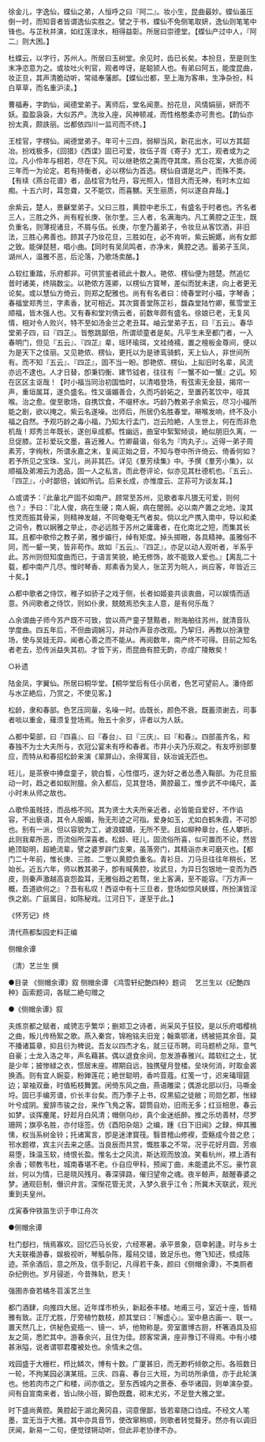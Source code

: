 <!-- { "loadSidebar": true } -->
徐金儿，字逸仙，蝶仙之弟，人恒呼之曰『阿二』。妆小生，昆曲最妙。蝶仙虽压倒一时，而知音者皆谓逸仙实胜之。譬之于书，蝶仙不免侧笔取妍，逸仙则笔笔中锋也。与芷秋并演，如红莲渌水，相得益彰。所居曰崇德堂。【蝶仙产过中人，『阿二』则大困。】

杜蝶云，以字行，苏州人。所居曰玉树堂。余见时，齿已长矣。本扮旦，至是则生末净恣意为之。或妆吐火判官，观者哗讶，是聪颕人也。有弟曰阿五，能度昆曲，妆正旦，其声清脆动听，常祗奉藩郎。【蝶仙岀都，至上海为客串，生净杂扮，科白草草，而名重沪渎。】

曹福寿，字韵仙，闻德堂弟子。离师后，堂名闻憙。扮花旦，风情娟丽，妍而不妖。盈盈袅袅，大似苏产。洗妆入座，风神顿减，而性格憨柔亦可贵也。【韵仙亦扮太真，颇詄丽。岀都依四川一监司而不终。】

王桂官，字楞仙。闻德堂弟子。年可十三四，弱柳当风，新花出水，可以方其韶冶。扮戏极多，《回猎》《西谍》固已可爱，妆伍子胥《寄子》尤工，观者或为之泣。凡小伶年与相若，尽在下风。可以继艳侬之美而夺其席。燕台花案，大抵亦阅三年而一为论定。若有持衡者，必以楞仙为首选。楞仙自谓是北产，而殊不类。【有续《燕台花谱》者，品桂官为牡丹，容光照入，惜目大而无神，有时木立如痴。十五六时，耳忽聋，又不能饮，而喜嬲。天生丽质，何以遂自弃哉。】

余紫云，楚人，景龢堂弟子。父曰三胜，黄腔中老乐工，有盛名于时者也。齐名者三人，三胜之外，尚有程长庚、张尔奎。三人者，名满海内。凡工黄腔之正生，既负重名，则薄视诸旦，不屑与伍。长庚，尔奎乃蓄弟子，令妆旦从客饮酒，非旧法，三胜心弗善也。顾其子乃妆花旦，三胜如在，必不肯听。紫云婉嬺，尚有女郎之致。能弹琵琶，唱小曲。【同时有吴凤鸣者，亦净末，黄腔之选。蓄弟子玉凤，湖州人，温雅不恶，后沦落，乃歌场卖酪。】

△软红重踏，乐府都非。可供赏鉴者祗此十数人。艳侬、楞仙便为翘楚。然追忆昔时诸美，终隔数尘。以艳侬方莲卿，以楞仙方寳琴，差似而犹未逮，向上者更无论矣。或以慧仙方倚云，则郑之配雅也。尚有有名者曰：绮春堂时小福，字琴香；春福堂郑秀兰，字素香，犹可相近。其次寳善堂陈芷衫，馥森堂陆竹卿，蕉雪堂王顺福，皆木强人也。又有春和堂刘倩云者，前数年颇有盛名。徐娘已老，无复风情，相对令人败兴，特不至如汤金兰之老丑耳。岫云堂弟子五，曰『五云』。春华堂弟子四，曰『四芷』。皆憨跳鄙倍，所谓顽童者是矣。凡平生未至都门者，一入春明门，但见『五云』、『四芷』辈，瑶环瑜珥，文袿绮襦，置之檀板金尊间，便以为是天下之佳丽。又见艳侬、楞仙，更托以为是骖鸾骑鹤，天上仙人，非世间所有。而不知『五云』、『四芷』，固不当一盼。卽艳侬、楞仙，上拟旧时名辈，风流亦远不逮也。人才日替，卽秉钧衡、建节钺者，往往有『一蟹不如一蟹』之讥。矧在区区主讴哉！【时小福当同治初国恤时，以清唱登场，有弦索无金鼓，揭帘一声，重垣属耳，遂负盛名。性又谐媚善合，久而巧龄妬之，至置药茗饮中，哑其喉。治之愈。俊至歌场，自携饮食，不啜杯水。巧龄乃教弟子余紫云，尽习小福所能之剧，欲以掩之。紫云名遂噪。岀师后，所居仍名胜春堂。啭喉发响，终不及小福之自然。予观巧龄之毒小福，乃知太行孟门，岂云险絶，人生世上，何在而非危机哉！郑秀兰年既长，遂创阜成都。性幽远，曲室中絮絮倾谈，絶似朋旧久离，一旦促膝。芷衫爱玩文墨，喜近雅人。竹卿最谐，俗名为『肉丸子』。近得一弟子周素芳，字绚秋，所谓永嘉之末，复闻正始之音，不知与卷中所许倚云、倚香何如？若予所见之宝珠、宝儿，尚非其匹。详见《羣芳续集》中。予撰《羣芳小集》，以顺福及弟湘云为逸品，固一人之私言。而此卷评论，似亦见其杜德机也。『五云』、『四芷』，小时鄙倍，诚如所讥。后来长成，亦惟度云、芷荪可为谈友耳。】

△或谓予：『此軰北产固不如南产。顾常至苏州，见歌者率凡猥无可爱，则何也？』予曰：『北人俊，病在生硬；南人婉，病在闇弱。必以南产置之北地，浚其性灵而振其骨采，则精神发越，不同奄奄无气者矣。倘以北产携入南中，导以和柔之词令，教以娴雅之举止，亦必远胜于苏州之庸庸者，在化南北之短，而集其长耳。且都中歌伶之教子弟，雅步媚行，绰有矩度。掉头掷眼，各具精神。虽雅俗不同，而一颦一笑，皆非苟作。故如『五云』、『四芷』，亦足以动人观听者，半系乎此。苏州则但知度曲而已，于语言笑貌，絶无修饰，故不能致人爱也。』【离乱二十载，都中南产几尽。惟时琴香、郑素香为吴人，张芷芳为皖人，尚应客，年皆近三十矣。】

△都中歌者之侍饮，稚子如骄子之戏于侧，长者如姬妾共谈衷曲，可以娱情而适意。外间歌者之侍饮，则如仆隶，兢兢焉恐失主人意，是有何乐哉？

△余谓曲子师今苏产既不可致，尝以燕产童子慧黠者，附海舶往苏州，就清音队学度曲。四五年后，不但曲调娴习，并动作声音亦改观。乃挈归，再教以扮演登场，使与吴娃无异。闻者心善之而不能从。再阅数年，南产终不可得。目前之知名者老去，恐传派益失其初。才皆下劣，而昆曲有腔无韵，亦成广陵散矣！

○补遗

陆金凤，字翼仙。所居曰桐华堂。【桐华堂后有任小凤者，色艺可望前人。潘侍郎与水芷絶后，乃赏之，不使见客。】

松龄，隶和春部。色艺压同軰，名噪一时。齿既长，颜色不衰。既蓄须谢去，司事者啖以重金，薙须复登场焉。殆五十余岁，评者以为人妖。

△都中菊部，曰『四喜』、曰『春台』、曰『三庆』、曰『和春』。四部虽齐名，和春独不为士大夫所与，衣冠公宴未有呼和春者。市井小夫乃乐观之。有友呼别部羣应，而特从和春招松龄来演《翠屏山》，余得寓目，妖冶诚无匹也。

旺儿，是茶寮中捧盘童子，貌白晳，心性儇巧，遂为好之者怂恿入鞠部。为花旦振动一时，趋之者如蚁附膻。余入都后，见其登场，黄腔最工，惟步武不中绳尺，盖小时未从师之故也。

△歌伶虽贱技，而品格不同。其为贤士大夫所亲近者，必皆能自爱好，不作谄容，不出亵语，其令人服媚，殆无形迹之可指。爱身如玉，尤如白鹤朱霞，不可卽也。别有一派，但以容貌为工，谑浪媟嬻，无所不至。且如柳种章台，任人攀折。此则我辈所恶，而流俗所深喜者。松龄、旺儿，固流俗所喜，似可置而不论，然皆絶顶聪明，超絶流辈，譬之婆罗辟门支果，虽落旁门，其精诣亦未可磨灭也。【都门二十年前，惟长庚、三胜、二奎以黄腔负重名。青衫旦、刀马旦往往年稍长，艺始长。近五六年，师以教其弟子，卽有喊黄腔，妆武旦，为异日包银地一变而为西皮，则秦声激越高哀怨盈耳，无雅俗趋之若骛，坐上客满，至不能容。『万方声一概，吾道欲何之』？吾有私叹！西讴中有十三旦者，登场如惊风蛱蝶，所扮演皆淫佚之剧。广庭属目，如陈秘戏。江河日下，遂至于此。】

《怀芳记》终

清代燕都梨园史料正编

侧帽余谭

（清）艺兰生 撰

●目录
《侧帽余谭》叙
侧帽余谭
《鸿雪轩纪艶四种》题词
　艺兰生以《纪艶四种》函索题词，各赋二絶句赠之

●《侧帽余谭》叙

夫炼京都之赋者，咸骋志乎繁华；删郑卫之诗者，尚采风于狂狡。是以乐府唱樱桃之曲，叛儿传杨絮之歌。燕入秦宫，锦袍铭夫旧宠；翰乘鄂渚，绣被挹其余音。莫不播诸篇章，抑且衍为稗说。吾友以四杰才名，就三征币聘。司马题桥之际，意气自豪；士龙入洛之年，声名藉甚。偶以退食余间，忽发游春雅兴。踏软红之土，犹是少年；披惨緑之衣，惯居末座。襟期自远，独携璧月登楼。垒块何消，时取金裘换酒。则有宜人婉娈，粉亸莲花；絶世聪明，香吟荳蔻。红笺一寸，迟来瑇瑁筵边；翠袖双垂，时值柘枝舞罢。闲倚东风之曲，燕语雕梁；偶游北部以归，马嘶金埒。固已手编芳谱，价长丰台矣。而乃季子上书，叹黑貂之徒敝；司勋乞郡，怅緑叶兮成阴。爰辞市骏之台，来作飞鳬之客。碧筒自劝，旧雨无多；红豆相思，春云如梦。谈挥麈尾，好趁月白风清；帽侧乌纱，真个金迷纸醉。推之乐坊善材，尽罗珊网；旗亭名胜，亦付瑶签。仿《酉阳杂爼》之编，踵《日下旧闻》之録，伸其雅愫，权当系树金铃；托诸寓言，卽是迷津寳筏。翳昔稽山修褉，壶觞成今昔之悲；邗水题襟，宾主兴去来之感。当良辰而共赏，慨胜事之不常。况乎花好月圆，芳痕易堕，珠温玉软，绮恨长盈。惟名士之风流，斯达观而放浪。笑看杭州，襟上酒有余香；顿教韦杜，城南春堪不老。仆自应甲科，预闻丁曲，未能遣此不忘。豪竹哀丝，何以为情，已是晓风残月。春深驿路，催归望帝之魂。夜半鲸声，敲醒春婆之梦。通观巨制，僭识弁言。深惭花管无灵，入梦久衰乎江令；所冀木天联武，观光重到夫皇州。

戊寅春仲铁笛生识于申江舟次

●侧帽余谭

杜门郄扫，悄焉寡欢。回忆匹马长安，六经寒暑。承平景象，窃幸躬逢。时与乡士大夫联襼游春，娱极视听，琴觚杂陈，履舄交错，致足乐也。倦飞知还，倐成陈迹。茶余酒后，意之所及，信手剳记，凡得若干条，颜曰《侧帽余谭》，不类厕者杂纪例也。岁月骎逝，今昔殊轨，悲夫！

强圉赤奋若橘冬苕溪艺兰生

都门酒肆，向推四大居。近年煤市桥头，新起泰丰楼。地甫三弓，室近十座，皆精雅有致。正厅尤胜，厅旁植竹数枝，颜其堂曰：『解虚心』。室中悬古画一、联一。置天然几上，供秘色瓷瓶一、镜一、垆，他物称是。旁室置博古厨，杯箸酒具及招友之简，悉贮其中。游春余兴，且住为佳。顾客常满，座非豫订不得焉。中有小楼甚湫隘，说者谓鄂君覆被处也。余情未之信。

戏园盛于大栅栏，栉比鳞次，博有十数。广厦甚旧，而无尠朽倾欹之形。各班数日一轮，不拘某园必演某班。三庆、四喜、春台三大班，为司坊所承值，亦于此轮演也。他若肉市之广和楼，间亦值之。至东西城内之景泰、泰华诸园，则单演杂耍。间有自宣南来者，皆山陜小班，脚色既蠢，砌末尤劣，不足登大雅之堂。

时下盛尚黄腔。黄腔起于湖北黄冈县，词意俚鄙，皆若辈随口诌成。不经文人笔墨，宜无当于大雅。其中亦具音节，使改窜稍顺，则歌者转觉聱牙。然亦有以调旧厌闻，新易一二句，便觉铿锵动听，但此非老协律不办。

